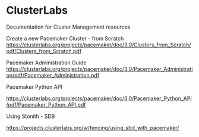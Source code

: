 # ClusterLabs
Documentation for Cluster Management resources 

Create a new Pacemaker Cluster - from Scratch
https://clusterlabs.org/projects/pacemaker/doc/3.0/Clusters_from_Scratch/pdf/Clusters_from_Scratch.pdf

Pacemaker Administration Guide 
https://clusterlabs.org/projects/pacemaker/doc/3.0/Pacemaker_Administration/pdf/Pacemaker_Administration.pdf

Pacemaker Python API 

https://clusterlabs.org/projects/pacemaker/doc/3.0/Pacemaker_Python_API/pdf/Pacemaker_Python_API.pdf

Using Stonith - SDB 

https://projects.clusterlabs.org/w/fencing/using_sbd_with_pacemaker/
